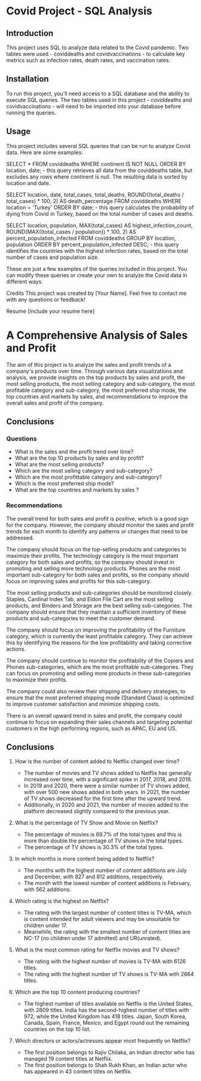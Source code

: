 # Covid Project - SQL Analysis

## Introduction
This project uses SQL to analyze data related to the Covid pandemic. Two tables were used - coviddeaths and covidvaccinations - to calculate key metrics such as infection rates, death rates, and vaccination rates.

## Installation
To run this project, you'll need access to a SQL database and the ability to execute SQL queries. The two tables used in this project - coviddeaths and covidvaccinations - will need to be imported into your database before running the queries.

## Usage
This project includes several SQL queries that can be run to analyze Covid data. Here are some examples:

SELECT * FROM coviddeaths WHERE continent IS NOT NULL ORDER BY location, date; - this query retrieves all data from the coviddeaths table, but excludes any rows where continent is null. The resulting data is sorted by location and date.

SELECT location, date, total_cases, total_deaths, ROUND((total_deaths / total_cases) * 100, 2) AS death_percentage FROM coviddeaths WHERE location = 'Turkey' ORDER BY date; - this query calculates the probability of dying from Covid in Turkey, based on the total number of cases and deaths.

SELECT location, population, MAX(total_cases) AS highest_infection_count, ROUND(MAX((total_cases / population)) * 100, 2) AS percent_population_infected FROM coviddeaths GROUP BY location, population ORDER BY percent_population_infected DESC; - this query identifies the countries with the highest infection rates, based on the total number of cases and population size.

These are just a few examples of the queries included in this project. You can modify these queries or create your own to analyze the Covid data in different ways.

Credits
This project was created by [Your Name]. Feel free to contact me with any questions or feedback!

Resume
[Include your resume here]
































# A Comprehensive Analysis of Sales and Profit

The aim of this project is to analyze the sales and profit trends of a company's products over time. Through various data visualizations and analysis, we provide insights on the top products by sales and profit, the most selling products, the most selling category and sub-category, the most profitable category and sub-category, the most preferred ship mode, the top countries and markets by sales, and recommendations to improve the overall sales and profit of the company.





## Conclusions
### Questions
* What is the sales and the profit trend over time?
* What are the top 10 products by sales and by profit?
* What are the most selling products?
* Which are the most selling category and sub-category?
* Which are the most profittable category and sub-category?
* Which is the most preferred ship mode?
* What are the top countries and markets by sales ?

### Recommendations

The overall trend for both sales and profit is positive, which is a good sign for the company. However, the company should monitor the sales and profit trends for each month to identify any patterns or changes that need to be addressed.

The company should focus on the top-selling products and categories to maximize their profits. The technology category is the most important category for both sales and profits, so the company should invest in promoting and selling more technology products. Phones are the most important sub-category for both sales and profits, so the company should focus on improving sales and profits for this sub-category.

The most selling products and sub-categories should be monitored closely. Staples, Cardinal Index Tab, and Eldon File Cart are the most selling products, and Binders and Storage are the best selling sub-categories. The company should ensure that they maintain a sufficient inventory of these products and sub-categories to meet the customer demand.

The company should focus on improving the profitability of the Furniture category, which is currently the least profitable category. They can achieve this by identifying the reasons for the low profitability and taking corrective actions.

The company should continue to monitor the profitability of the Copiers and Phones sub-categories, which are the most profitable sub-categories. They can focus on promoting and selling more products in these sub-categories to maximize their profits.

The company could also review their shipping and delivery strategies, to ensure that the most preferred shipping mode (Standard Class) is optimized to improve customer satisfaction and minimize shipping costs.

There is an overall upward trend in sales and profit, the company could continue to focus on expanding their sales channels and targeting potential customers in the high performing regions, such as APAC, EU and US.

## Conclusions

1. How is the number of content added to Netflix changed over time?
   - The number of movies and TV shows added to Netflix has generally increased over time, with a significant spike in 2017, 2018, and 2019.
   - In 2019 and 2020, there were a similar number of TV shows added, with over 500 new shows added in both years. In 2021, the number of TV shows decreased for the first time after the upward trend.
   - Additionally, in 2020 and 2021, the number of movies added to the platform decreased slightly compared to the previous year.

2. What is the percentage of TV Show and Movie on Netflix?
   - The percentage of movies is 69.7% of the total types and this is more than double the percentage of TV shows in the total types.
   - The percentage of TV shows is 30.3% of the total types.

3. In which months is more content being added to Netflix?
   - The months with the highest number of content additions are July and December, with 827 and 812 additions, respectively.
   - The month with the lowest number of content additions is February, with 562 additions.

4. Which rating is the highest on Netflix?
   - The rating with the largest number of content titles is TV-MA, which is content intended for adult viewers and may be unsuitable for children under 17.
   - Meanwhile, the rating with the smallest number of content titles are NC-17 (no children under 17 admitted) and UR(unrated).

5. What is the most common rating for Netflix movies and TV shows?
   - The rating with the highest number of movies is TV-MA with 6126 titles.
   - The rating with the highest number of TV shows is TV-MA with 2664 titles.

6. Which are the top 10 content producing countries?
   - The highest number of titles available on Netflix is the United States, with 2809 titles. India has the second-highest number of titles with 972, while the United Kingdom has 418 titles. Japan, South Korea, Canada, Spain, France, Mexico, and Egypt round out the remaining countries on the top 10 list.

7. Which directors or actors/actresses appear most frequently on Netflix?
   - The first position belongs to Rajiv Chilaka, an Indian director who has managed 19 content titles at Netflix.
   - The first position belongs to Shah Rukh Khan, an Indian actor who has appeared in 43 content titles on Netflix.


 















